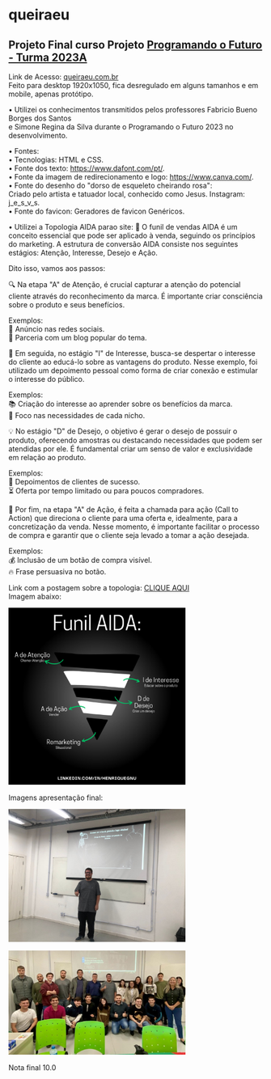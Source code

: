 # queiraeu

## Projeto Final curso Projeto [Programando o Futuro - Turma 2023A](https://amureltec.com.br/programandoofuturo/)   

Link de Acesso: [queiraeu.com.br](https://queiraeu.com.br/)   
Feito para desktop 1920x1050, fica desregulado em alguns tamanhos e em mobile, apenas protótipo.


• Utilizei os conhecimentos transmitidos pelos professores Fabricio Bueno Borges dos Santos   
  e Simone Regina da Silva durante o Programando o Futuro 2023 no desenvolvimento.   
   
• Fontes:   
  • Tecnologias: HTML e CSS.   
  • Fonte dos texto: https://www.dafont.com/pt/.   
  • Fonte da imagem de redirecionamento e logo: https://www.canva.com/.   
  • Fonte do desenho do "dorso de esqueleto cheirando rosa":   
    Criado pelo artista e tatuador local, conhecido como Jesus. Instagram: j_e_s_v_s.   
  • Fonte do favicon: Geradores de favicon Genéricos.

• Utilizei a Topologia AIDA parao site: 
🎯 O funil de vendas AIDA é um conceito essencial que pode ser aplicado à venda, seguindo os princípios do marketing. A estrutura de conversão AIDA consiste nos seguintes estágios: Atenção, Interesse, Desejo e Ação.   
   
Dito isso, vamos aos passos:   

🔍 Na etapa "A" de Atenção, é crucial capturar a atenção do potencial cliente através do reconhecimento da marca. É importante criar consciência sobre o produto e seus benefícios.   

Exemplos:   
📲 Anúncio nas redes sociais.   
🤝 Parceria com um blog popular do tema.   
   
🤔 Em seguida, no estágio "I" de Interesse, busca-se despertar o interesse do cliente ao educá-lo sobre as vantagens do produto. Nesse exemplo, foi utilizado um depoimento pessoal como forma de criar conexão e estimular o interesse do público.   
   
Exemplos:   
📚 Criação do interesse ao aprender sobre os benefícios da marca.   
🎯 Foco nas necessidades de cada nicho.   
   
💡 No estágio "D" de Desejo, o objetivo é gerar o desejo de possuir o produto, oferecendo amostras ou destacando necessidades que podem ser atendidas por ele. É fundamental criar um senso de valor e exclusividade em relação ao produto.   
   
Exemplos:   
💬 Depoimentos de clientes de sucesso.   
⏳ Oferta por tempo limitado ou para poucos compradores.   
   
📢 Por fim, na etapa "A" de Ação, é feita a chamada para ação (Call to Action) que direciona o cliente para uma oferta e, idealmente, para a concretização da venda. Nesse momento, é importante facilitar o processo de compra e garantir que o cliente seja levado a tomar a ação desejada.   
   
Exemplos:   
💰 Inclusão de um botão de compra visível.   
🔥 Frase persuasiva no botão.   

Link com a postagem sobre a topologia: [CLIQUE AQUI](https://www.linkedin.com/posts/henriquegnu_marketing-redessociais-vendas-activity-7069492580547239937-R4pn?utm_source=share&utm_medium=member_desktop)   
Imagem abaixo:
<p>
  <img src="Funil AIDA + Remarketing.png" width="350" title="Funil AIDA + Remarketing">
</p>   
Imagens apresentação final:

<p>
  <img src="foto sozinho.jpg" width="350" title="Foto Sozinho">
</p>   

<p>
  <img src="progFuturo.jpg" width="350" title="Foto Grupo">
</p>   
Nota final 10.0
